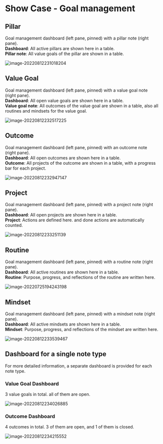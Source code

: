 # Show Case - Goal management


## Pillar

Goal management dashboard (left pane, pinned) with a pillar note (right pane).  
**Dashboard**: All active pillars are shown here in a table.  
**Pillar note**: All value goals of the pillar are shown in a table.  

![image-20220812231018204](images/image-20220812231018204.png)

## Value Goal

Goal management dashboard (left pane, pinned) with a value goal note (right pane).  
**Dashboard**: All open value goals are shown here in a table.  
**Value goal note**: All outcomes of the value goal are shown in a table, also all routines and mindsets for the value goal.

![image-20220812232517225](images/image-20220812232517225.png)



## Outcome

Goal management dashboard (left pane, pinned) with an outcome note (right pane).  
**Dashboard**: All open outcomes are shown here in a table.  
**Outcome**: All projects of the outcome are shown in a table, with a progress bar for each project.  

![image-20220812232947147](images/image-20220812232947147.png)

## Project

Goal management dashboard (left pane, pinned) with a project note (right pane).  
**Dashboard**: All open projects are shown here in a table.  
**Project**: Actions are defined here. and done actions are automatically counted.   

![image-20220812233251139](images/image-20220812233251139.png)

## Routine

Goal management dashboard (left pane, pinned) with a routine note (right pane).  
**Dashboard**: All active routines are shown here in a table.  
**Routine**: Purpose, progress, and reflections of the routine are written here.  

![image-20220725194243198](images/image-20220725194243198.png)

## Mindset

Goal management dashboard (left pane, pinned) with a mindset note (right pane).  
**Dashboard**: All active mindsets are shown here in a table.  
**Mindset**: Purpose, progress, and reflections of the mindset are written here.  

![image-20220812233539467](images/image-20220812233539467.png)

## Dashboard for a single note type

For more detailed information, a separate dashboard is provided for each note type.  

### Value Goal Dashboard

3 value goals in total. all of them are open.

![image-20220812234026885](images/image-20220812234026885.png)

### Outcome Dashboard

4 outcomes in total. 3 of them are open, and 1 of them is closed.

![image-20220812234215552](images/image-20220812234215552.png)
